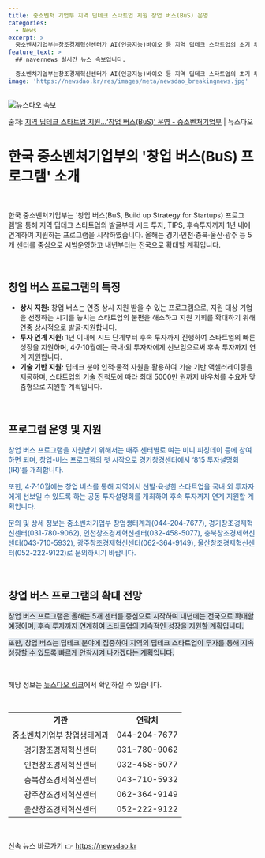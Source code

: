 ```yaml
---
title: 중소벤처 기업부 지역 딥테크 스타트업 지원 창업 버스(BuS) 운영
categories:
  - News
excerpt: >
  중소벤처기업부는창조경제혁신센터가 AI(인공지능)바이오 등 지역 딥테크 스타트업의 초기 투자부터후속 투자 연계…
feature_text: >
  ## navernews 실시간 뉴스 속보입니다.

  중소벤처기업부는창조경제혁신센터가 AI(인공지능)바이오 등 지역 딥테크 스타트업의 초기 투자부터후속 투자 연계…
image: 'https://newsdao.kr/res/images/meta/newsdao_breakingnews.jpg'
---
```


![뉴스다오 속보](https://newsdao.kr/res/images/meta/newsdao_breakingnews.jpg)

<p>출처: <a href="https://newsdao.kr/3821" rel="dofollow">지역 딥테크 스타트업 지원…‘창업 버스(BuS)’ 운영 - 중소벤처기업부</a> | 뉴스다오</p>

<h1 data-ke-size="size26">한국 중소벤처기업부의 '창업 버스(BuS) 프로그램' 소개</h1>
<p data-ke-size="size16">&nbsp;</p>
한국 중소벤처기업부는 '창업 버스(BuS, Build up Strategy for Startups) 프로그램'을 통해 지역 딥테크 스타트업의 발굴부터 시드 투자, TIPS, 후속투자까지 1년 내에 연계하여 지원하는 프로그램을 시작하였습니다. 올해는 경기·인천·충북·울산·광주 등 5개 센터를 중심으로 시범운영하고 내년부터는 전국으로 확대할 계획입니다.
<p data-ke-size="size16">&nbsp;</p>
<h2 data-ke-size="size26">창업 버스 프로그램의 특징</h2>
<ul>
  <li><b>상시 지원:</b> 창업 버스는 연중 상시 지원 받을 수 있는 프로그램으로, 지원 대상 기업을 선정하는 시기를 놓치는 스타트업의 불편을 해소하고 지원 기회를 확대하기 위해 연중 상시적으로 발굴·지원합니다.</li>
  <li><b>투자 연계 지원:</b> 1년 이내에 시드 단계부터 후속 투자까지 진행하여 스타트업의 빠른 성장을 지원하며, 4·7·10월에는 국내·외 투자자에게 선보임으로써 후속 투자까지 연계 지원합니다.</li>
  <li><b>기술 기반 지원:</b> 딥테크 분야 인적·물적 자원을 활용하여 기술 기반 액셀러레이팅을 제공하며, 스타트업의 기술 진척도에 따라 최대 5000만 원까지 바우처를 수요자 맞춤형으로 지원할 계획입니다.</li>
</ul>
<p data-ke-size="size16">&nbsp;</p>
<h2 data-ke-size="size26">프로그램 운영 및 지원</h2>
<p><span style="color: #1a5490;">창업 버스 프로그램을 지원받기 위해서는 매주 센터별로 여는 미니 피칭데이 등에 참여하면 되며, 창업-버스 프로그램의 첫 시작으로 경기창경센터에서 ‘815 투자설명회(IR)’를 개최합니다.</span></p>
<p><span style="color: #1a5490;">또한, 4·7·10월에는 창업 버스를 통해 지역에서 선발·육성한 스타트업을 국내·외 투자자에게 선보일 수 있도록 하는 공동 투자설명회를 개최하여 후속 투자까지 연계 지원할 계획입니다.</span></p>
<p><span style="color: #1a5490;">문의 및 상세 정보는 중소벤처기업부 창업생태계과(044-204-7677), 경기창조경제혁신센터(031-780-9062), 인천창조경제혁신센터(032-458-5077), 충북창조경제혁신센터(043-710-5932), 광주창조경제혁신센터(062-364-9149), 울산창조경제혁신센터(052-222-9122)로 문의하시기 바랍니다.</span></p>
<p data-ke-size="size16">&nbsp;</p>
<h2 data-ke-size="size26">창업 버스 프로그램의 확대 전망</h2>
<p><span style="background-color: #21538527;">창업 버스 프로그램은 올해는 5개 센터를 중심으로 시작하여 내년에는 전국으로 확대할 예정이며, 후속 투자까지 연계하여 스타트업의 지속적인 성장을 지원할 계획입니다.</span></p>
<p><span style="background-color: #21538527;">또한, 창업 버스는 딥테크 분야에 집중하여 지역의 딥테크 스타트업이 투자를 통해 지속 성장할 수 있도록 빠르게 안착시켜 나가겠다는 계획입니다.</span></p>
<p data-ke-size="size16">&nbsp;</p>
해당 정보는 <a href="https://newsdao.kr/3821">뉴스다오 링크</a>에서 확인하실 수 있습니다.
<p data-ke-size="size16">&nbsp;</p>
<table>
  <tbody>
    <tr>
      <td style="text-align: center; height: 17px;"><b>기관</b></td>
      <td style="text-align: center; height: 17px;"><b>연락처</b></td>
    </tr>
    <tr>
      <td style="text-align: center; height: 17px;">중소벤처기업부 창업생태계과</td>
      <td style="text-align: center; height: 17px;">044-204-7677</td>
    </tr>
    <tr>
      <td style="text-align: center; height: 17px;">경기창조경제혁신센터</td>
      <td style="text-align: center; height: 17px;">031-780-9062</td>
    </tr>
    <tr>
      <td style="text-align: center; height: 17px;">인천창조경제혁신센터</td>
      <td style="text-align: center; height: 17px;">032-458-5077</td>
    </tr>
    <tr>
      <td style="text-align: center; height: 17px;">충북창조경제혁신센터</td>
      <td style="text-align: center; height: 17px;">043-710-5932</td>
    </tr>
    <tr>
      <td style="text-align: center; height: 17px;">광주창조경제혁신센터</td>
      <td style="text-align: center; height: 17px;">062-364-9149</td>
    </tr>
    <tr>
      <td style="text-align: center; height: 17px;">울산창조경제혁신센터</td>
      <td style="text-align: center; height: 17px;">052-222-9122</td>
    </tr>
  </tbody>
</table>
<p data-ke-size="size16">&nbsp;</p> 

신속 뉴스 바로가기 👉 <a href="https://newsdao.kr" rel="dofollow">https://newsdao.kr</a>


